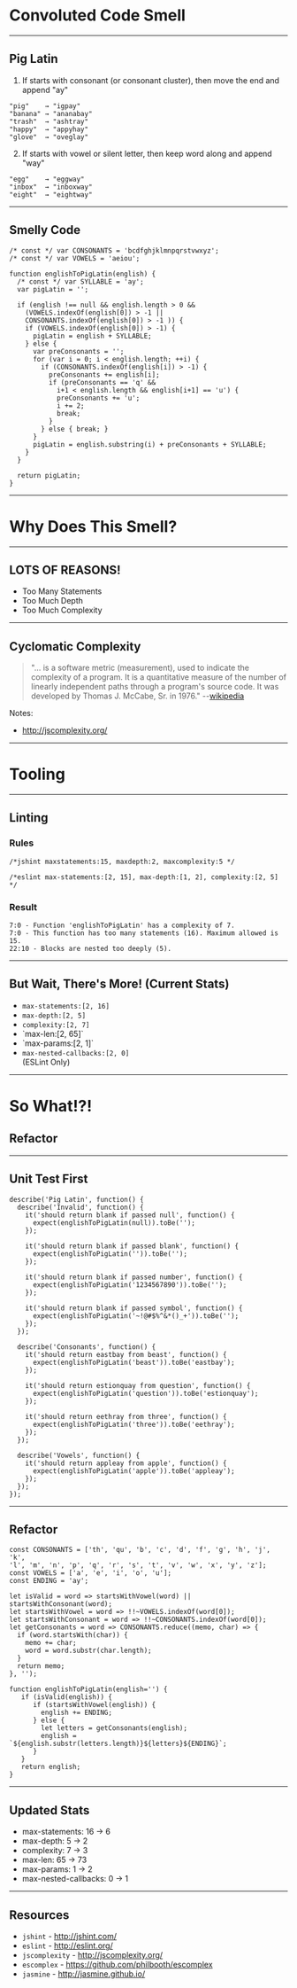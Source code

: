 # Convoluted Code Smell
<!-- .slide: data-state="statusLint statusLint--easy statusRule statusRule--fresh statusSkill statusSkill--junior" -->

------

## Pig Latin
<!-- .slide: data-title="Convoluted Code" data-state="title statusLint statusLint--easy statusRule statusRule--fresh statusSkill statusSkill--junior" -->

1. <!-- .element start="1" value="1" --> If starts with consonant (or consonant cluster), then move the end and append "ay" <!-- .element class="fragment" -->

<pre><code>"pig"    &rarr; "igpay"
"banana" &rarr; "ananabay"
"trash"  &rarr; "ashtray"
"happy"  &rarr; "appyhay"
"glove"  &rarr; "oveglay"
</code></pre>
<!-- .element class="fragment" -->

2. <!-- .element start="2" value="2" --> If starts with vowel or silent letter, then keep word along and append "way" <!-- .element class="fragment" -->

<pre><code>"egg"    &rarr; "eggway"
"inbox"  &rarr; "inboxway"
"eight"  &rarr; "eightway"
</code></pre>
<!-- .element class="fragment" -->

------

## Smelly Code
<!-- .slide: data-title="Convoluted Code" data-state="title statusLint statusLint--easy statusRule statusRule--fresh statusSkill statusSkill--junior" data-background="#222" -->

<pre class="fragment fragment--code fragment--small language-javascript clean"><code data-trim>/* const */ var CONSONANTS = 'bcdfghjklmnpqrstvwxyz';
/* const */ var VOWELS = 'aeiou';

function englishToPigLatin(english) {
  /* const */ var SYLLABLE = 'ay';
  var pigLatin = '';

  if (english !== null && english.length > 0 &&
    (VOWELS.indexOf(english[0]) > -1 ||
    CONSONANTS.indexOf(english[0]) > -1 )) {
    if (VOWELS.indexOf(english[0]) > -1) {
      pigLatin = english + SYLLABLE;
    } else {
      var preConsonants = '';
      for (var i = 0; i < english.length; ++i) {
        if (CONSONANTS.indexOf(english[i]) > -1) {
          preConsonants += english[i];
          if (preConsonants == 'q' &&
            i+1 < english.length && english[i+1] == 'u') {
            preConsonants += 'u';
            i += 2;
            break;
          }
        } else { break; }
      }
      pigLatin = english.substring(i) + preConsonants + SYLLABLE;
    }
  }

  return pigLatin;
}
</code></pre>

------

# Why Does This Smell?
<!-- .slide: data-title="Convoluted Code" data-state="title statusLint statusLint--easy statusRule statusRule--fresh statusSkill statusSkill--junior" data-background="#222" -->

------

## LOTS OF REASONS!
<!-- .slide: data-title="Convoluted Code" data-state="title statusLint statusLint--easy statusRule statusRule--fresh statusSkill statusSkill--junior" data-background="#222" -->

* Too Many Statements <!-- .element class="fragment" -->
* Too Much Depth <!-- .element class="fragment" -->
* Too Much Complexity <!-- .element class="fragment highlight-red" -->

------

## Cyclomatic Complexity
<!-- .slide: data-title="Convoluted Code" data-state="title statusLint statusLint--easy statusRule statusRule--fresh statusSkill statusSkill--junior" data-background="#222" -->

> "... is a software metric (measurement), used to indicate the complexity of a program. It is a quantitative measure of the number of linearly independent paths through a program's source code. It was developed by Thomas J. McCabe, Sr. in 1976." --[wikipedia](http://en.wikipedia.org/wiki/Cyclomatic_complexity)

Notes:

* http://jscomplexity.org/

------

# Tooling
<!-- .slide: data-title="Convoluted Code" data-state="title statusLint statusLint--easy statusRule statusRule--fresh statusSkill statusSkill--junior" data-background="#222" -->

------

## Linting
<!-- .slide: data-title="Convoluted Code" data-state="title statusLint statusLint--easy statusRule statusRule--fresh statusSkill statusSkill--junior" data-background="#222" -->

### Rules <!-- .element class="fragment" data-fragment-index="1" -->

<pre class="fragment language-javascript" data-fragment-index="1"><code>/*jshint maxstatements:15, maxdepth:2, maxcomplexity:5 */</code></pre>

<pre class="fragment language-javascript" data-fragment-index="2"><code>/*eslint max-statements:[2, 15], max-depth:[1, 2], complexity:[2, 5] */</code></pre>

### Result <!-- .element class="fragment" data-fragment-index="3" -->

<pre class="fragment language-bash" data-fragment-index="3"><code>7:0 - Function 'englishToPigLatin' has a complexity of 7.
7:0 - This function has too many statements (16). Maximum allowed is 15.
22:10 - Blocks are nested too deeply (5).</code></pre>

------

## But Wait, There's More! (Current Stats)
<!-- .slide: data-title="Convoluted Code" data-state="title statusLint statusLint--easy statusRule statusRule--fresh statusSkill statusSkill--junior" data-background="#222" -->

* `max-statements:[2, 16]`
* `max-depth:[2, 5]`
* `complexity:[2, 7]`
* <!-- .element class="fragment highlight-blue" -->`max-len:[2, 65]`
* <!-- .element class="fragment highlight-blue" -->`max-params:[2, 1]`
* <!-- .element class="fragment highlight-blue" --> <code>max-nested-callbacks:[2, 0]</code> <div class="small">(ESLint Only)</div>

------

# So What!?!
<!-- .slide: data-title="Convoluted Code" data-state="title statusLint statusLint--easy statusRule statusRule--fresh statusSkill statusSkill--junior" data-background="#222" -->

## Refactor <!-- .element class="fragment" -->

------

## Unit Test First
<!-- .slide: data-title="Convoluted Code" data-state="title statusLint statusLint--easy statusRule statusRule--fresh statusSkill statusSkill--mid statusSkill--change" data-background="#222" -->

<pre class="fragment fragment--code language-javascript clean"><code data-trim>describe('Pig Latin', function() {
  describe('Invalid', function() {
    it('should return blank if passed null', function() {
      expect(englishToPigLatin(null)).toBe('');
    });

    it('should return blank if passed blank', function() {
      expect(englishToPigLatin('')).toBe('');
    });

    it('should return blank if passed number', function() {
      expect(englishToPigLatin('1234567890')).toBe('');
    });

    it('should return blank if passed symbol', function() {
      expect(englishToPigLatin('~!@#$%^&*()_+')).toBe('');
    });
  });

  describe('Consonants', function() {
    it('should return eastbay from beast', function() {
      expect(englishToPigLatin('beast')).toBe('eastbay');
    });

    it('should return estionquay from question', function() {
      expect(englishToPigLatin('question')).toBe('estionquay');
    });

    it('should return eethray from three', function() {
      expect(englishToPigLatin('three')).toBe('eethray');
    });
  });

  describe('Vowels', function() {
    it('should return appleay from apple', function() {
      expect(englishToPigLatin('apple')).toBe('appleay');
    });
  });
});
</code></pre>

------

## Refactor
<!-- .slide: data-title="Convoluted Code" data-state="title statusLint statusLint--easy statusRule statusRule--fresh statusSkill statusSkill--senior statusSkill--change" data-background="#222" -->

<!-- /* jshint maxparams:3, maxdepth:2, maxstatements:5, maxcomplexity:6, maxlen:80, esnext:true */ -->
<pre class="fragment fragment--code language-javascript fragment--small clean"><code data-trim>const CONSONANTS = ['th', 'qu', 'b', 'c', 'd', 'f', 'g', 'h', 'j', 'k',
'l', 'm', 'n', 'p', 'q', 'r', 's', 't', 'v', 'w', 'x', 'y', 'z'];
const VOWELS = ['a', 'e', 'i', 'o', 'u'];
const ENDING = 'ay';

let isValid = word => startsWithVowel(word) || startsWithConsonant(word);
let startsWithVowel = word => !!~VOWELS.indexOf(word[0]);
let startsWithConsonant = word => !!~CONSONANTS.indexOf(word[0]);
let getConsonants = word => CONSONANTS.reduce((memo, char) => {
  if (word.startsWith(char)) {
    memo += char;
    word = word.substr(char.length);
  }
  return memo;
}, '');

function englishToPigLatin(english='') {
   if (isValid(english)) {
      if (startsWithVowel(english)) {
        english += ENDING;
      } else {
        let letters = getConsonants(english);
        english = `${english.substr(letters.length)}${letters}${ENDING}`;
      }
   }
   return english;
}
</code></pre>

------

## Updated Stats
<!-- .slide: data-title="Convoluted Code" data-state="title statusLint statusLint--easy statusRule statusRule--fresh statusSkill statusSkill--senior" data-background="#222" -->

* max-statements: 16 &rarr; 6 <!-- .element class="fragment highlight-green" -->
* max-depth: 5 &rarr; 2 <!-- .element class="fragment highlight-green" -->
* complexity: 7 &rarr; 3 <!-- .element class="fragment highlight-green" -->
* max-len: 65 &rarr; 73 <!-- .element class="fragment highlight-red" -->
* max-params: 1 &rarr; 2 <!-- .element class="fragment highlight-red" -->
* max-nested-callbacks: 0 &rarr; 1 <!-- .element class="fragment highlight-red" -->

------

## Resources
<!-- .slide: data-title="Convoluted Code" data-state="title statusLint statusLint--easy statusRule statusRule--fresh statusSkill statusSkill--senior" data-background="#222" -->

* `jshint` - http://jshint.com/
* `eslint` - http://eslint.org/
* `jscomplexity` - http://jscomplexity.org/
* `escomplex` - https://github.com/philbooth/escomplex
* `jasmine` - http://jasmine.github.io/
